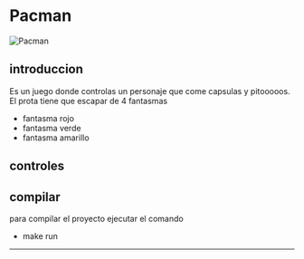 # Pacman
![Pacman](https://cdn.hobbyconsolas.com/sites/navi.axelspringer.es/public/media/image/2022/04/pac-man-2682107.jpg?tf=1920x)

## introduccion
Es un juego donde controlas un personaje que come capsulas y pitooooos.
El prota tiene que escapar de 4 fantasmas 
- fantasma rojo
- fantasma verde
- fantasma amarillo 
## controles

## compilar 
para compilar el proyecto ejecutar el comando 
 - make run
 ---
 